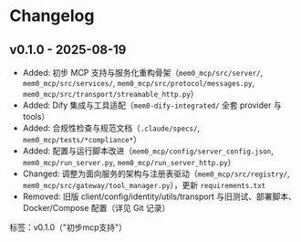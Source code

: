 # Changelog

## v0.1.0 - 2025-08-19

- Added: 初步 MCP 支持与服务化重构骨架（`mem0_mcp/src/server/`, `mem0_mcp/src/services/`, `mem0_mcp/src/protocol/messages.py`, `mem0_mcp/src/transport/streamable_http.py`）
- Added: Dify 集成与工具适配（`mem0-dify-integrated/` 全套 provider 与 tools）
- Added: 合规性检查与规范文档（`.claude/specs/`, `mem0_mcp/tests/*compliance*`）
- Added: 配置与运行脚本改进（`mem0_mcp/config/server_config.json`, `mem0_mcp/run_server.py`, `mem0_mcp/run_server_http.py`）
- Changed: 调整为面向服务的架构与注册表驱动（`mem0_mcp/src/registry/`, `mem0_mcp/src/gateway/tool_manager.py`），更新 `requirements.txt`
- Removed: 旧版 client/config/identity/utils/transport 与旧测试、部署脚本、Docker/Compose 配置（详见 Git 记录）

标签：v0.1.0（"初步mcp支持"）
